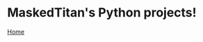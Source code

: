 <!DOCTYPE html>
<html lang="en">
<h1>MaskedTitan's Python projects!</h1>

<div class="top">
    <a href="https://github.com/RealMaskedTitan/python-projects/tree/master">Home</a>
  </div>

